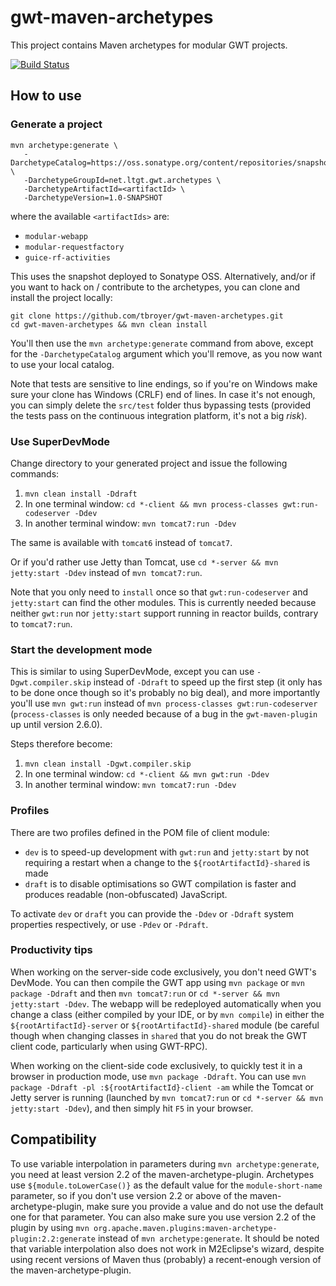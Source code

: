 gwt-maven-archetypes
====================

This project contains Maven archetypes for modular GWT projects.

[![Build Status](https://secure.travis-ci.org/tbroyer/gwt-maven-archetypes.png?branch=master)](http://travis-ci.org/tbroyer/gwt-maven-archetypes)

How to use
----------

### Generate a project

    mvn archetype:generate \
       -DarchetypeCatalog=https://oss.sonatype.org/content/repositories/snapshots/ \
       -DarchetypeGroupId=net.ltgt.gwt.archetypes \
       -DarchetypeArtifactId=<artifactId> \
       -DarchetypeVersion=1.0-SNAPSHOT

where the available `<artifactIds>` are:

* `modular-webapp`
* `modular-requestfactory`
* `guice-rf-activities`

This uses the snapshot deployed to Sonatype OSS. Alternatively, and/or if you want to
hack on / contribute to the archetypes, you can clone and install the project locally:

    git clone https://github.com/tbroyer/gwt-maven-archetypes.git
    cd gwt-maven-archetypes && mvn clean install

You'll then use the `mvn archetype:generate` command from above, except for the
`-DarchetypeCatalog` argument which you'll remove, as you now want to use your local
catalog.

Note that tests are sensitive to line endings, so if you're on Windows make sure
your clone has Windows (CRLF) end of lines. In case it's not enough, you can simply
delete the `src/test` folder thus bypassing tests (provided the tests pass on the
continuous integration platform, it's not a big _risk_).


### Use SuperDevMode

Change directory to your generated project and issue the following commands:

1. `mvn clean install -Ddraft`
2. In one terminal window: `cd *-client && mvn process-classes gwt:run-codeserver -Ddev`
3. In another terminal window: `mvn tomcat7:run -Ddev`

The same is available with `tomcat6` instead of `tomcat7`.

Or if you'd rather use Jetty than Tomcat, use `cd *-server && mvn jetty:start -Ddev` instead of `mvn tomcat7:run`.

Note that you only need to `install` once so that `gwt:run-codeserver` and `jetty:start`
can find the other modules. This is currently needed because neither `gwt:run`
nor `jetty:start` support running in reactor builds, contrary to `tomcat7:run`.


### Start the development mode

This is similar to using SuperDevMode, except you can use `-Dgwt.compiler.skip`
instead of `-Ddraft` to speed up the first step (it only has to be done once though
so it's probably no big deal), and more importantly you'll use `mvn gwt:run`
instead of `mvn process-classes gwt:run-codeserver` (`process-classes` is only needed
because of a bug in the `gwt-maven-plugin` up until version 2.6.0).

Steps therefore become:

1. `mvn clean install -Dgwt.compiler.skip`
2. In one terminal window: `cd *-client && mvn gwt:run -Ddev`
3. In another terminal window: `mvn tomcat7:run -Ddev`


### Profiles

There are two profiles defined in the POM file of client module:

* `dev` is to speed-up development with `gwt:run` and `jetty:start` by not
  requiring a restart when a change to the `${rootArtifactId}-shared` is made
* `draft` is to disable optimisations so GWT compilation is faster and
  produces readable (non-obfuscated) JavaScript.

To activate `dev` or `draft` you can provide the `-Ddev` or `-Ddraft` system
properties respectively, or use `-Pdev` or `-Pdraft`.

### Productivity tips

When working on the server-side code exclusively, you don't need GWT's DevMode.
You can then compile the GWT app using `mvn package` or `mvn package -Ddraft`
and then `mvn tomcat7:run` or `cd *-server && mvn jetty:start -Ddev`. The
webapp will be redeployed automatically when you change a class (either
compiled by your IDE, or by `mvn compile`) in either the
`${rootArtifactId}-server` or `${rootArtifactId}-shared` module (be careful
though when changing classes in `shared` that you do not break the GWT client
code, particularly when using GWT-RPC).

When working on the client-side code exclusively, to quickly test it in a
browser in production mode, use `mvn package -Ddraft`. You can use `mvn package
-Ddraft -pl :${rootArtifactId}-client -am` while the Tomcat or Jetty server is
running (launched by `mvn tomcat7:run` or `cd *-server && mvn jetty:start -Ddev`),
and then simply hit `F5` in your browser.

Compatibility
-------------

To use variable interpolation in parameters during `mvn archetype:generate`,
you need at least version 2.2 of the maven-archetype-plugin. Archetypes use
`${module.toLowerCase()}` as the default value for the `module-short-name`
parameter, so if you don't use version 2.2 or above of the
maven-archetype-plugin, make sure you provide a value and do not use the
default one for that parameter. You can also make sure you use version 2.2 of
the plugin by using `mvn
org.apache.maven.plugins:maven-archetype-plugin:2.2:generate` instead of `mvn
archetype:generate`. It should be noted that variable interpolation also does
not work in M2Eclipse's wizard, despite using recent versions of Maven thus
(probably) a recent-enough version of the maven-archetype-plugin.
